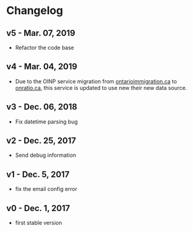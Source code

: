 # Changelog

## v5 - Mar. 07, 2019

- Refactor the code base

## v4 - Mar. 04, 2019

- Due to the OINP service migration from [ontarioimmigration.ca](http://www.ontarioimmigration.ca/en/pnp/OI_PNPNEW.html) to [onratio.ca](https://www.ontario.ca/page/2019-ontario-immigrant-nominee-program-updates), this service is updated to use new their new data source.

## v3 - Dec. 06, 2018

- Fix datetime parsing bug

## v2 - Dec. 25, 2017

- Send debug information

## v1 - Dec. 5, 2017

- fix the email config error

## v0 - Dec. 1, 2017

- first stable version
